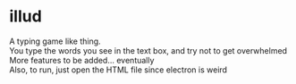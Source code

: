 # illud
A typing game like thing.<br>
You type the words you see in the text box, and try not to get overwhelmed<br>
More features to be added... eventually<br>
Also, to run, just open the HTML file since electron is weird
